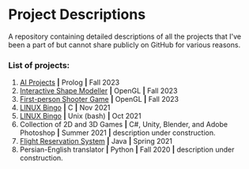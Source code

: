 # Project Descriptions
A repository containing detailed descriptions of all the projects that I've been a part of but cannot share publicly on GitHub for various reasons.
### List of projects: 
1. [AI Projects](https://github.com/Ghazalmir/Project-Descriptions/blob/main/READMEs/AI-Projects.md) **|** Prolog **|** Fall 2023
2. [Interactive Shape Modeller](https://github.com/Ghazalmir/Project-Descriptions/blob/main/READMEs/Shape-Modeller.md) **|** OpenGL **|** Fall 2023
3. [First-person Shooter Game](https://github.com/Ghazalmir/Project-Descriptions/blob/main/READMEs/FPS-Game.md) **|** OpenGL **|** Fall 2023
4. [LINUX Bingo](https://github.com/Ghazalmir/project-descriptions/blob/main/READMEs/Lingo.md) **|** C **|** Nov 2021
5. [LINUX Bingo](https://github.com/Ghazalmir/project-descriptions/blob/main/READMEs/Lingo.md) **|** Unix (bash) **|** Oct 2021
6. Collection of 2D and 3D Games **|** C#, Unity, Blender, and Adobe Photoshop **|** Summer 2021 **|** description under construction.
7. [Flight Reservation System](https://github.com/Ghazalmir/project-descriptions/blob/main/READMEs/Flight-Reservation-System.md) **|** Java **|** Spring 2021
8. Persian-English translator **|** Python **|** Fall 2020 **|** description under construction.
